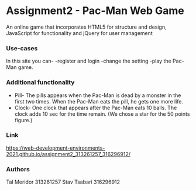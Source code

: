 # Assignment2 - Pac-Man Web Game
An online game that incorporates HTML5 for structure and design, JavaScript for functionality and jQuery for user management

### Use-cases
In this site you can- 
-register and login
-change the setting
-play the Pac-Man game.

### Additional functionality
- Pill- The pills appears when the Pac-Man is dead by a monster in the first two times. When the Pac-Man eats the pill, he gets one more life.
- Clock- One clock that appears after the Pac-Man eats 10 balls. The clock adds 10 sec for the time remain.
(We chose a star for the 50 points figure.)

### Link
https://web-development-environments-2021.github.io/assignment2_313261257_316296912/

### Authors
Tal Meridor 313261257
Stav Tsabari 316296912
